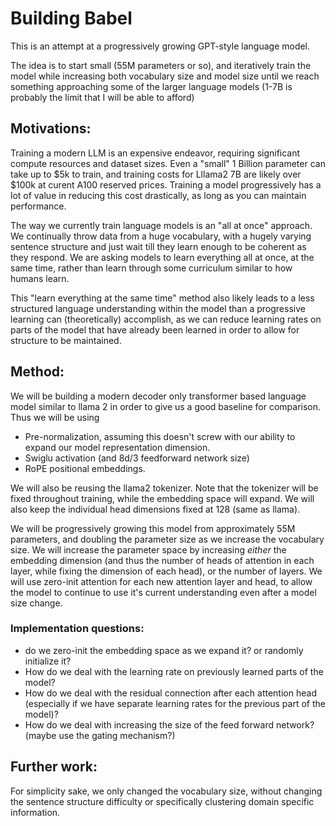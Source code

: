 # Building Babel

This is an attempt at a progressively growing GPT-style language model.

The idea is to start small (55M parameters or so), and iteratively train the model while increasing both vocabulary size
and model size until we reach something approaching some of the larger language models (1-7B is probably the limit that I will be able to afford)

## Motivations:

Training a modern LLM is an expensive endeavor, requiring significant compute resources and dataset sizes.  Even a "small" 1 Billion parameter can 
take up to \$5k to train, and training costs for Lllama2 7B are likely over \$100k at curent A100 reserved prices.  Training a model progressively
has a lot of value in reducing this cost drastically, as long as you can maintain performance.

The way we currently train language models is an "all at once" approach.  We continually throw data from a huge vocabulary, with a hugely varying sentence structure
and just wait till they learn enough to be coherent as they respond.  We are asking models to learn everything all at once, at the same time, rather than learn through some curriculum
similar to how humans learn.

This "learn everything at the same time" method also likely leads to a less structured language understanding within the model than a progressive learning can 
(theoretically) accomplish, as we can reduce learning rates on parts of the model that have already been learned in order to allow for structure to be maintained.

## Method:

We will be building a modern decoder only transformer based language model similar to llama 2 in order to give us a good baseline for comparison.  Thus we will be using

* Pre-normalization, assuming this doesn't screw with our ability to expand our model representation dimension.
* Swiglu activation (and 8d/3 feedforward network size)
* RoPE positional embeddings.

We will also be reusing the llama2 tokenizer.  Note that the tokenizer will be fixed throughout training, while the embedding space will expand.  We will also keep the individual head dimensions fixed at 128 (same as llama).

We will be progressively growing this model from approximately 55M parameters, and doubling the parameter size as we increase the vocabulary size.  We will increase the parameter space by increasing *either* the embedding dimension (and thus the number of heads of attention in each layer, while fixing the dimension of each head), or the number of layers.  We will use zero-init attention for each new attention layer and head, to allow the model to continue to use it's current understanding even after a model size change.

### Implementation questions:

* do we zero-init the embedding space as we expand it? or randomly initialize it?
* How do we deal with the learning rate on previously learned parts of the model?
* How do we deal with the residual connection after each attention head (especially if we have separate learning rates for the previous part of the model)?
* How do we deal with increasing the size of the feed forward network?  (maybe use the gating mechanism?)

## Further work:

For simplicity sake, we only changed the vocabulary size, without changing the sentence structure difficulty or specifically clustering domain specific information.
